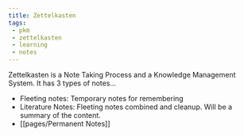 ```yaml
---
title: Zettelkasten
tags:
 - pkm
 - zettelkasten
 - learning
 - notes
---
```


Zettelkasten is a Note Taking Process and a Knowledge Management System. It has 3 types of notes…
- Fleeting notes: Temporary notes for remembering
- Literature Notes: Fleeting notes combined and cleanup. Will be a summary of the content.
- [[pages/Permanent Notes]]